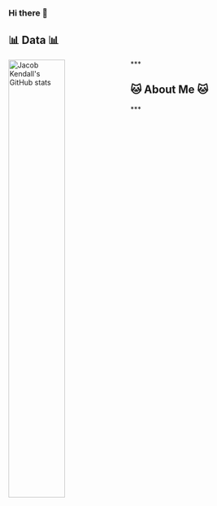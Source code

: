 ### Hi there 👋

<!-- [![Top Langs](https://github-readme-stats.vercel.app/api/top-langs/?username=kawanek0)](https://github.com/anuraghazra/github-readme-stats) -->

<h2>📊 Data 📊</h2>
***
<img alt="Jacob Kendall's GitHub stats" align="left" width="47%" src="https://github-readme-stats.vercel.app/api?username=kawanek0&show_icons=true&theme=highcontrast" />

<br>

<h2>🐱 About Me 🐱</h2>
***

